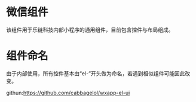 # 微信组件

该组件用于乐链科技内部小程序的通用组件，目前包含控件与布局组成。

# 组件命名

由于内部使用，所有控件基本由“el-”开头做为命名，若遇到相似组件可能因此改变。



githun:https://github.com/cabbagelol/wxapp-el-ui

